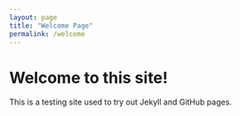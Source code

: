 ```yaml
---
layout: page 
title: "Welcome Page"
permalink: /welcome 
---
```


# Welcome to this site!

This is a testing site used to try out Jekyll and GitHub pages.

